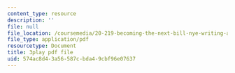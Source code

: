 ```yaml
---
content_type: resource
description: ''
file: null
file_location: /coursemedia/20-219-becoming-the-next-bill-nye-writing-and-hosting-the-educational-show-january-iap-2015/574ac8d43a56587cbda49cbf96e07637_kQnA60blp6o.pdf
file_type: application/pdf
resourcetype: Document
title: 3play pdf file
uid: 574ac8d4-3a56-587c-bda4-9cbf96e07637
---
```

